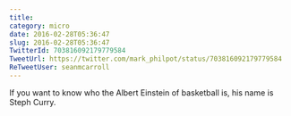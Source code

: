 ```yaml
---
title: 
category: micro
date: 2016-02-28T05:36:47
slug: 2016-02-28T05:36:47
TwitterId: 703816092179779584
TweetUrl: https://twitter.com/mark_philpot/status/703816092179779584
ReTweetUser: seanmcarroll
---
```


<i class="fa fa-retweet" aria-hidden="true"></i> If you want to know who the Albert Einstein of basketball is, his name is Steph Curry.